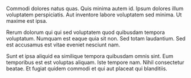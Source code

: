 Commodi dolores natus quas. Quis minima autem id. Ipsum dolores illum voluptatem perspiciatis. Aut inventore labore voluptatem sed minima. Ut maxime est ipsa.
 Rerum dolorum qui qui sed voluptatem quod quibusdam tempora voluptatum. Numquam est eaque quia sit non. Sed totam laudantium. Sed est accusamus est vitae eveniet nesciunt nam.
 Sunt et ipsa aliquid ea similique tempora quibusdam omnis sint. Eum temporibus est est voluptas aliquam. Iste tempore nam. Nihil consectetur beatae. Et fugiat quidem commodi et qui aut placeat qui blanditiis.